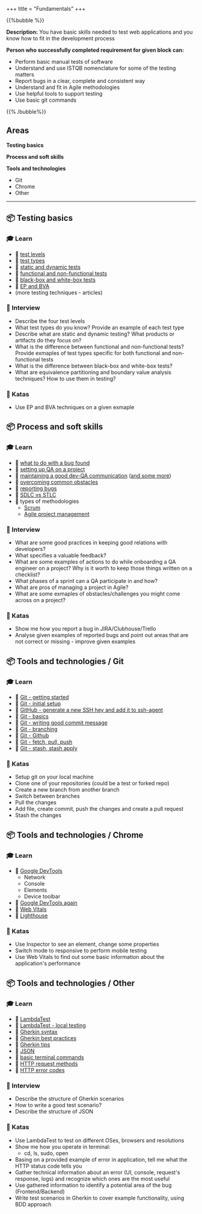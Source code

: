 +++
title = "Fundamentals"
+++

{{%bubble %}}

**Description:** You have basic skills needed to test web applications and you know how to fit in the development process 

**Person who successfully completed requirement for given block can:**
- Perform basic manual tests of software
- Understand and use ISTQB nomenclature for some of the testing matters 
- Report bugs in a clear, complete and consistent way
- Understand and fit in Agile methodologies
- Use helpful tools to support testing
- Use basic git commands

{{% /bubble%}}

## Areas

**Testing basics**

**Process and soft skills**

**Tools and technologies**

- Git
- Chrome
- Other

---

## 📦 Testing basics

### 🎓 Learn

- 📗 [test levels](https://www.seguetech.com/the-four-levels-of-software-testing/)
- 📗 [test types](https://softwaretestingfundamentals.com/software-testing-types/)
- 📗 [static and dynamic tests](https://softwaretestingfundamentals.com/static-testing-vs-dynamic-testing/)
- 📗 [functional and non-functional tests](https://softwaretestingfundamentals.com/functional-testing-vs-non-functional-testing/)
- 📗 [black-box and white-box tests](https://softwaretestingfundamentals.com/black-box-testing-vs-white-box-testing/)
- 📗 [EP and BVA](https://www.guru99.com/equivalence-partitioning-boundary-value-analysis.html)
- (more testing techniques - articles)

### 🎤  Interview

- Describe the four test levels
- What test types do you know? Provide an example of each test type
- Describe what are static and dynamic testing? What products or artifacts do they focus on? 
- What is the difference between functional and non-functional tests? Provide exmaples of test types specific for both functional and non-functional tests
- What is the difference between black-box and white-box tests?
- What are equivalence partitioning and boundary value analysis techniques? How to use them in testing?

### 📝 Katas
- Use EP and BVA techniques on a given exmaple

## 📦 Process and soft skills

### 🎓 Learn

- 📗 [what to do with a bug found](https://spin.atomicobject.com/2015/03/20/rimgea-testing-mnemonic/)
- 📗 [setting up QA on a project](https://github.com/Selleo/selleo_best_practices/blob/master/quality_assurance/qa_setup_on_project.md)
- 📗 [maintaining a good dev-QA communication](https://blog.qasource.com/6-steps-to-improve-communication-between-qa-and-developers) ([and some more](https://www.accusoft.com/resources/blog/qas-guide-effective-communication-development/))
- 📗 [overcoming common obstacles](https://www.softwaretestinghelp.com/challenges-testers-face-at-workplace/)
- 📗 [reporting bugs](https://sifterapp.com/blog/2012/08/tips-for-effectively-reporting-bugs-and-issues/)
- 📗 [SDLC vs STLC](https://www.youtube.com/watch?v=An7HC1LolDM)
- 📗 types of methodologies
  * [Scrum](https://www.youtube.com/watch?v=2Vt7Ik8Ublw)
  * [Agile project management](https://www.youtube.com/watch?v=KdyV9okLRlc)

### 🎤  Interview

- What are some good practices in keeping good relations with developers?
- What specifies a valuable feedback?
- What are some examples of actions to do while onboarding a QA engineer on a project? Why is it worth to keep those things written on a checklist?
- What phases of a sprint can a QA participate in and how?
- What are pros of managing a project in Agile?
- What are some exmaples of obstacles/challenges you might come across on a project?

### 📝 Katas

- Show me how you report a bug in JIRA/Clubhouse/Trello
- Analyse given examples of reported bugs and point out areas that are not correct or missing - improve given examples

## 📦 Tools and technologies / Git

### 🎓 Learn

- 📗 [Git - getting started](https://git-scm.com/book/en/v2/Getting-Started-About-Version-Control)
- 📗 [Git - initial setup](https://www.atlassian.com/git/tutorials/setting-up-a-repository/git-config)
- 📗 [GitHub - generate a new SSH hey and add it to ssh-agent](https://docs.github.com/en/authentication/connecting-to-github-with-ssh/generating-a-new-ssh-key-and-adding-it-to-the-ssh-agent)
- 📗 [Git - basics](https://git-scm.com/book/en/v2/Git-Basics-Getting-a-Git-Repository)
- 📗 [Git - writing good commit message](https://juffalow.com/blog/git/write-good-git-commit-message/) 
- 📗 [Git - branching](https://git-scm.com/book/en/v2/Git-Branching-Branches-in-a-Nutshell)
- 📗 [Git - Github](https://git-scm.com/book/en/v2/GitHub-Account-Setup-and-Configuration)
- 📗 [Git - fetch, pull, push](https://git-scm.com/book/en/v2/Git-Basics-Working-with-Remotes)
- 📗 [Git - stash, stash apply](https://git-scm.com/book/en/v2/Git-Tools-Stashing-and-Cleaning)

### 📝 Katas

- Setup git on your local machine
- Clone one of your repositories (could be a test or forked repo)
- Create a new branch from another branch
- Switch between branches
- Pull the changes
- Add file, create commit, push the changes and create a pull request
- Stash the changes

## 📦 Tools and technologies / Chrome

### 🎓 Learn

- 📗 [Google DevTools](http://thethinkingtester.blogspot.com/2019/11/six-ways-chrome-devtools-can-help-with.html)
  * Network
  * Console
  * Elements
  * Device toolbar
- 📗 [Google DevTools again](https://selleo.com/blog/a-simple-guide-to-google-devtools)
- 📗 [Web Vitals](https://chrome.google.com/webstore/detail/web-vitals/ahfhijdlegdabablpippeagghigmibma)
- 📙 [Lighthouse](https://developers.google.com/web/tools/lighthouse)

### 📝 Katas

- Use Inspector to see an element, change some properties
- Switch mode to responsive to perform mobile testing
- Use Web Vitals to find out some basic information about the application's performance

## 📦 Tools and technologies / Other

### 🎓 Learn

- 📗 [LambdaTest](https://www.lambdatest.com/)
- 📗 [LambdaTest - local testing](https://www.lambdatest.com/local-page-testing)
- 📗 [Gherkin syntax](https://cucumber.io/docs/gherkin/)
- 📗 [Gherkin best practices](https://automationpanda.com/2017/01/30/bdd-101-writing-good-gherkin/)
- 📗 [Gherkin tips](https://selleo.com/blog/how-to-start-writing-gherkin-test-scenarios)
- 📗 [JSON](https://javaee.github.io/tutorial/jsonp001.html)
- 📗 [basic terminal commands](https://www.suse.com/c/working-command-line-basic-linux-commands/)
- 📗 [HTTP request methods](https://developer.mozilla.org/en-US/docs/Web/HTTP/Methods)
- 📗 [HTTP error codes](https://www.hongkiat.com/blog/common-http-errors/)

### 🎤  Interview

- Describe the structure of Gherkin scenarios
- How to write a good test scenario?
- Describe the structure of JSON

### 📝 Katas

- Use LambdaTest to test on different OSes, browsers and resolutions
- Show me how you operate in terminal:
  * cd, ls, sudo, open
- Basing on a provided example of error in application, tell me what the HTTP status code tells you
- Gather technical information about an error (UI, console, request's response, logs) and recognize which ones are the most useful
- Use gathered information to identify a potential area of the bug (Frontend/Backend)
- Write test scenarios in Gherkin to cover example functionality, using BDD approach
